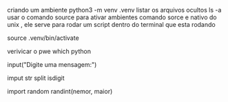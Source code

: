 criando um ambiente
    python3 -m venv .venv
listar os arquivos ocultos
    ls -a
usar o comando source para ativar ambientes
comando sorce e nativo do unix , ele serve para rodar um script dentro do terminal que esta rodando

source .venv/bin/activate

verivicar o pwe
    which python

input("Digite uma mensagem:")

imput
str
split
isdigit

import random
randint(nemor, maior)
